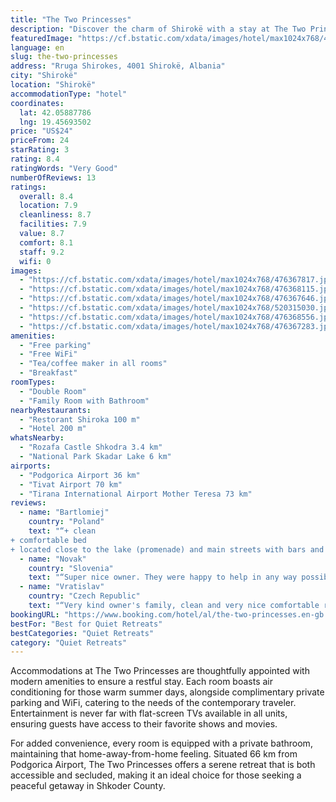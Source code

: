 ```yaml
---
title: "The Two Princesses"
description: "Discover the charm of Shirokë with a stay at The Two Princesses, a distinguished bed and breakfast located in the heart of Shkoder County."
featuredImage: "https://cf.bstatic.com/xdata/images/hotel/max1024x768/476367817.jpg?k=0b7f5630489654ee85756c71872d0d3bb6cfe4fb57744e00c2a712aa489c92c7&o=&hp=1"
language: en
slug: the-two-princesses
address: "Rruga Shirokes, 4001 Shirokë, Albania"
city: "Shirokë"
location: "Shirokë"
accommodationType: "hotel"
coordinates:
  lat: 42.05887786
  lng: 19.45693502
price: "US$24"
priceFrom: 24
starRating: 3
rating: 8.4
ratingWords: "Very Good"
numberOfReviews: 13
ratings:
  overall: 8.4
  location: 7.9
  cleanliness: 8.7
  facilities: 7.9
  value: 8.7
  comfort: 8.1
  staff: 9.2
  wifi: 0
images:
  - "https://cf.bstatic.com/xdata/images/hotel/max1024x768/476367817.jpg?k=0b7f5630489654ee85756c71872d0d3bb6cfe4fb57744e00c2a712aa489c92c7&o=&hp=1"
  - "https://cf.bstatic.com/xdata/images/hotel/max1024x768/476368115.jpg?k=362867203c5cdc605bfb1ea854a8eb5a5725f67d4ab1022896d7c772cf892b34&o=&hp=1"
  - "https://cf.bstatic.com/xdata/images/hotel/max1024x768/476367646.jpg?k=f3ead7c4c20dbd831dcd47e35fd30013d7a8f1dceda02a0eee74859fc0f00113&o=&hp=1"
  - "https://cf.bstatic.com/xdata/images/hotel/max1024x768/520315030.jpg?k=9ea0ec4a33ed6b0f38789565182cf905ed62fd282168a0e50e8f5bf2214613a0&o=&hp=1"
  - "https://cf.bstatic.com/xdata/images/hotel/max1024x768/476368556.jpg?k=7d30aeb00a35ac983605b916e7fab184da2b982b75632d819c04d88060c25203&o=&hp=1"
  - "https://cf.bstatic.com/xdata/images/hotel/max1024x768/476367283.jpg?k=5b2508dd3a9714acac1f265c95aa7e71d266967163ec80259ac086e72b39f336&o=&hp=1"
amenities:
  - "Free parking"
  - "Free WiFi"
  - "Tea/coffee maker in all rooms"
  - "Breakfast"
roomTypes:
  - "Double Room"
  - "Family Room with Bathroom"
nearbyRestaurants:
  - "Restorant Shiroka 100 m"
  - "Hotel 200 m"
whatsNearby:
  - "Rozafa Castle Shkodra 3.4 km"
  - "National Park Skadar Lake 6 km"
airports:
  - "Podgorica Airport 36 km"
  - "Tivat Airport 70 km"
  - "Tirana International Airport Mother Teresa 73 km"
reviews:
  - name: "Bartlomiej"
    country: "Poland"
    text: "“+ clean
+ comfortable bed
+ located close to the lake (promenade) and main streets with bars and restaurants”"
  - name: "Novak"
    country: "Slovenia"
    text: "“Super nice owner. They were happy to help in any way possible.”"
  - name: "Vratislav"
    country: "Czech Republic"
    text: "“Very kind owner's family, clean and very nice comfortable room, tasty breakfast, huge mirror on the wall :-) , own safe parking place.”"
bookingURL: "https://www.booking.com/hotel/al/the-two-princesses.en-gb.html?aid=8035640"
bestFor: "Best for Quiet Retreats"
bestCategories: "Quiet Retreats"
category: "Quiet Retreats"
---
```


Accommodations at The Two Princesses are thoughtfully appointed with modern amenities to ensure a restful stay. Each room boasts air conditioning for those warm summer days, alongside complimentary private parking and WiFi, catering to the needs of the contemporary traveler. Entertainment is never far with flat-screen TVs available in all units, ensuring guests have access to their favorite shows and movies.

For added convenience, every room is equipped with a private bathroom, maintaining that home-away-from-home feeling. Situated 66 km from Podgorica Airport, The Two Princesses offers a serene retreat that is both accessible and secluded, making it an ideal choice for those seeking a peaceful getaway in Shkoder County.
